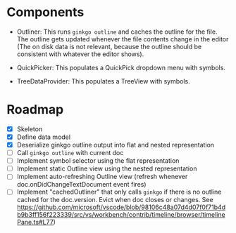 # Components

- Outliner: This runs `ginkgo outline` and caches the outline for the file. The outline gets updated whenever the file contents change in the editor (The on disk data is not relevant, because the outline should be consistent with whatever the editor shows).

- QuickPicker: This populates a QuickPick dropdown menu with symbols.
- TreeDataProvider: This populates a TreeView with symbols.

# Roadmap

- [x] Skeleton
- [x] Define data model
- [x] Deserialize ginkgo outline output into flat and nested representation
- [ ] Call `ginkgo outline` with current doc
- [ ] Implement symbol selector using the flat representation
- [ ] Implement static Outline view using the nested representation
- [ ] Implement auto-refreshing Outline view (refresh whenever doc.onDidChangeTextDocument event fires)
- [ ] Implement "cachedOutliner" that only calls `ginkgo` if there is no outline cached for the doc.version. Evict when doc closes or changes. See https://github.com/microsoft/vscode/blob/98106c48a07d4d07f0f71b4db9b3ff156f223339/src/vs/workbench/contrib/timeline/browser/timelinePane.ts#L77)
